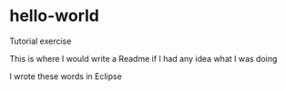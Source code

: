# hello-world
Tutorial exercise

This is where I would write a Readme if I had any idea what I was doing

I wrote these words in Eclipse